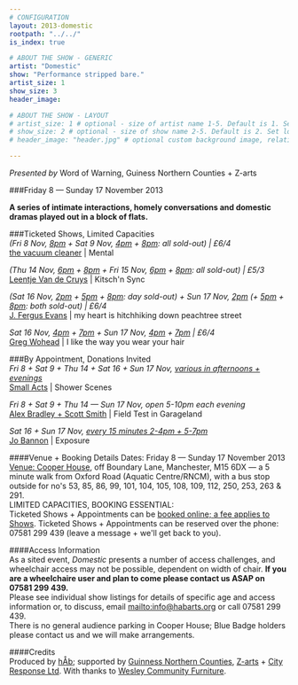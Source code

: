 ```yaml
---
# CONFIGURATION
layout: 2013-domestic
rootpath: "../../"
is_index: true

# ABOUT THE SHOW - GENERIC
artist: "Domestic"
show: "Performance stripped bare."
artist_size: 1
show_size: 3
header_image:

# ABOUT THE SHOW - LAYOUT
# artist_size: 1 # optional - size of artist name 1-5. Default is 1. Set longer names to lower values
# show_size: 2 # optional - size of show name 2-5. Default is 2. Set longer names to lower values
# header_image: "header.jpg" # optional custom background image, relative to current page

---
```

*Presented by* Word of Warning, Guiness Northern Counties + Z-arts       
 
###Friday 8 — Sunday 17 November 2013             
         
**A series of intimate interactions, homely conversations and domestic dramas played out in a block of flats.**    
        
###Ticketed Shows, Limited Capacities          
*(Fri 8 Nov, [8pm](http://www.wegottickets.com/event/239511) + Sat 9 Nov, [4pm](http://www.wegottickets.com/event/240206) + [8pm](http://www.wegottickets.com/event/240211): all sold-out) | £6/4*        
[the vacuum cleaner](/current/2013-domestic/vacuumcleaner/index.html) | Mental        
        
*(Thu 14 Nov, [6pm](http://www.wegottickets.com/event/240510) + [8pm](http://www.wegottickets.com/event/240512) + Fri 15 Nov, [6pm](http://www.wegottickets.com/event/240515) + [8pm](http://www.wegottickets.com/event/240518): all sold-out) | £5/3*        
[Leentje Van de Cruys](/current/2013-domestic/vandecruys/index.html) | Kitsch'n Sync        
         
*(Sat 16 Nov, [2pm](http://www.wegottickets.com/event/240524) + [5pm](http://www.wegottickets.com/event/240527) + [8pm](http://www.wegottickets.com/event/240529): day sold-out) + Sun 17 Nov, [2pm](http://www.wegottickets.com/event/240532) (+ [5pm](http://www.wegottickets.com/event/240534) + [8pm](http://www.wegottickets.com/event/240536): both sold-out) | £6/4*        
[J. Fergus Evans](/current/2013-domestic/evans/index.html) | my heart is hitchhiking down peachtree street        
          
*Sat 16 Nov, [4pm](http://www.wegottickets.com/event/240541) + [7pm](http://www.wegottickets.com/event/240543) + Sun 17 Nov, [4pm](http://www.wegottickets.com/event/240545) + [7pm](http://www.wegottickets.com/event/240547) | £6/4*       
[Greg Wohead](/current/2013-domestic/wohead/index.html) | I like the way you wear your hair        
        
###By Appointment, Donations Invited        
*Fri 8 + Sat 9 + Thu 14 + Sat 16 + Sun 17 Nov, [various in afternoons + evenings](http://www.wegottickets.com/wordofwarning)*        
[Small Acts](/current/2013-domestic/smallacts/index.html) | Shower Scenes         
           
*Fri 8 + Sat 9 + Thu 14 — Sun 17 Nov, open 5-10pm each evening*        
[Alex Bradley + Scott Smith](/current/2013-domestic/bradley/index.html) | Field Test in Garageland         
           
*Sat 16 + Sun 17 Nov, [every 15 minutes 2-4pm + 5-7pm](http://www.wegottickets.com/wordofwarning)*            
[Jo Bannon](/current/2013-domestic/bannon/index.html) | Exposure          
          
####Venue + Booking Details
Dates: Friday 8 — Sunday 17 November 2013    
[Venue: Cooper House](http://bit.ly/1anL5UN), off Boundary Lane, Manchester, M15 6DX — a 5 minute walk from Oxford Road (Aquatic Centre/RNCM), with a bus stop outside for no's 53, 85, 86, 99, 101, 104, 105, 108, 109, 112, 250, 253, 263 & 291.      
LIMITED CAPACITIES, BOOKING ESSENTIAL:          
Ticketed Shows + Appointments can be [booked online; a fee applies to Shows](http://www.wegottickets.com/wordofwarning).
Ticketed Shows + Appointments can be reserved over the phone: 07581 299 439 (leave a message + we'll get back to you).   
        
####Access Information    
As a sited event, *Domestic* presents a number of access challenges, and wheelchair access may not be possible, dependent on width of chair.   **If you are a wheelchaire user and plan to come please contact us ASAP on 07581 299 439.**   
Please see individual show listings for details of specific age and access information or, to discuss, email <mailto:info@habarts.org> or call 07581 299 439.    
There is no general audience parking in Cooper House; Blue Badge holders please contact us and we will make arrangements.    

####Credits         
Produced by [hÅb](/hab); supported by [Guinness Northern Counties](http://www.guinnesspartnership.com/about-us/news/gnc/2013/October/manchester%20tower%20block%20plays%20host%20to%20performing%20arts%20festival.aspx), [Z-arts](http://www.z-arts.org) + [City Response Ltd](http://www.cityresponse.co.uk). With thanks to [Wesley Community Furniture](http://www.thewesley.org.uk/index.html).
